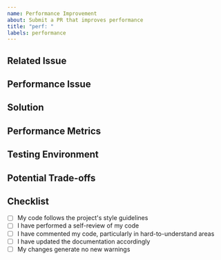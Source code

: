 ```yaml
---
name: Performance Improvement
about: Submit a PR that improves performance
title: "perf: "
labels: performance
---
```


## Related Issue
<!-- Link to the related issue -->

## Performance Issue
<!-- Describe the performance issue addressed -->

## Solution
<!-- Explain how your changes improve performance -->

## Performance Metrics
<!-- Provide before and after performance measurements -->

## Testing Environment
<!-- Describe the environment where performance was tested -->

## Potential Trade-offs
<!-- Note any potential trade-offs this optimization introduces -->

## Checklist

- [ ] My code follows the project's style guidelines
- [ ] I have performed a self-review of my code
- [ ] I have commented my code, particularly in hard-to-understand areas
- [ ] I have updated the documentation accordingly
- [ ] My changes generate no new warnings
